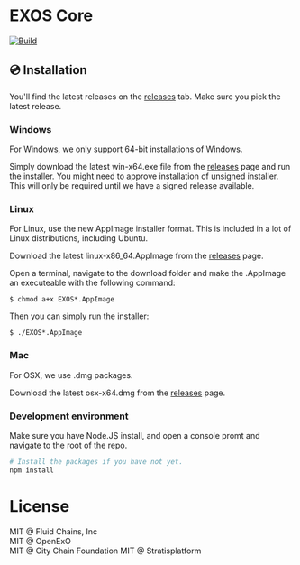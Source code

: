 EXOS Core
===============

[![Build](https://github.com/FluidChains/EXOS-Core/actions/workflows/build.yml/badge.svg?branch=master)](https://github.com/FluidChains/EXOS-Core/actions/workflows/build.yml)

## 💿 Installation

You'll find the latest releases on the [releases](https://github.com/exoeconomy/EXOS-Core/releases) tab. Make sure you pick the latest release.

### Windows

For Windows, we only support 64-bit installations of Windows. 

Simply download the latest win-x64.exe file from the [releases](https://github.com/exoeconomy/EXOS-Core/releases) page and run
the installer. You might need to approve installation of unsigned installer. This will only
be required until we have a signed release available.

### Linux

For Linux, use the new AppImage installer format. This is included in a lot of
Linux distributions, including Ubuntu.

Download the latest linux-x86_64.AppImage from the [releases](https://github.com/exoeconomy/EXOS-Core/releases) page.

Open a terminal, navigate to the download folder and make the .AppImage an executeable with 
the following command:

```
$ chmod a+x EXOS*.AppImage
```

Then you can simply run the installer:

```
$ ./EXOS*.AppImage
```

### Mac
For OSX, we use .dmg packages.

Download the latest osx-x64.dmg from the [releases](https://github.com/exoeconomy/EXOS-Core/releases) page.


### Development environment

Make sure you have Node.JS install, and open a console promt and navigate to the root of the repo.

```sh
# Install the packages if you have not yet.
npm install
```

# License
MIT @ Fluid Chains, Inc     
MIT @ OpenExO   
MIT @ City Chain Foundation 
MIT @ Stratisplatform   
